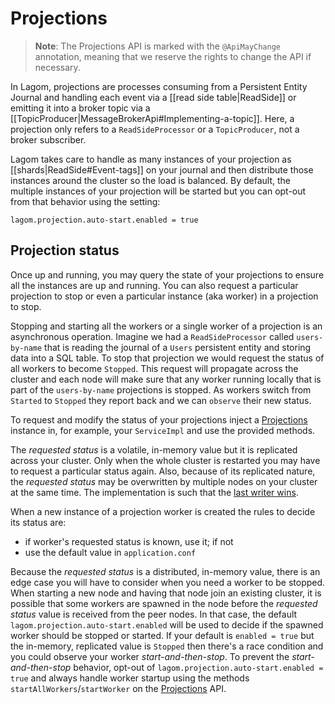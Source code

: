 # Projections

> **Note**: The Projections API is marked with the `@ApiMayChange` annotation, meaning that we reserve the rights to change the API if necessary.

In Lagom, projections are processes consuming from a Persistent Entity Journal and handling each event via a [[read side table|ReadSide]] or emitting it into a broker topic via a [[TopicProducer|MessageBrokerApi#Implementing-a-topic]]. Here, a projection only refers to a `ReadSideProcessor` or a `TopicProducer`, not a broker subscriber.

Lagom takes care to handle as many instances of your projection as [[shards|ReadSide#Event-tags]] on your journal and then distribute those instances around the cluster so the load is balanced. By default, the multiple instances of your projection will be started but you can opt-out from that behavior using the setting:

```hocon
lagom.projection.auto-start.enabled = true
```

## Projection status

Once up and running, you may query the state of your projections to ensure all the instances are up and running. You can also request a particular projection to stop or even a particular instance (aka worker) in a projection to stop.

Stopping and starting all the workers or a single worker of a projection is an asynchronous operation. Imagine we had a `ReadSideProcessor` called  `users-by-name` that is reading the journal of a `Users` persistent entity and storing data into a SQL table. To stop that projection we would request the status of all workers to become `Stopped`. This request will propagate across the cluster and each node will make sure that any worker running locally that is part of the `users-by-name` projections is stopped. As workers switch from `Started` to `Stopped` they report back and we can `observe` their new status.

To request and modify the status of your projections inject a [Projections](api/index.html?com/lightbend/lagom/javadsl/projection/Projections.html) instance in, for example, your `ServiceImpl` and use the provided methods.

The _requested status_ is a volatile, in-memory value but it is replicated across your cluster. Only when the whole cluster is restarted you may have to request a particular status again. Also, because of its replicated nature, the _requested status_ may be overwritten by multiple nodes on your cluster at the same time. The implementation is such that the [last writer wins](https://doc.akka.io/docs/akka/current/distributed-data.html#data-types).

When a new instance of a projection worker is created the rules to decide its status are:

* if worker's requested status is known, use it; if not
* use the default value in `application.conf`

Because the _requested status_ is a distributed, in-memory value, there is an edge case you will have to consider when you need a worker to be stopped. When starting a new node and having that node join an existing cluster, it is possible that some workers are spawned in the node before the _requested status_ value is received from the peer nodes. In that case, the default `lagom.projection.auto-start.enabled` will be used to decide if the spawned worker should be stopped or started. If your default is `enabled = true` but the in-memory, replicated value is `Stopped` then there's a race condition and you could observe your worker _start-and-then-stop_. To prevent the  _start-and-then-stop_ behavior, opt-out of `lagom.projection.auto-start.enabled = true` and always handle worker startup using the methods `startAllWorkers`/`startWorker` on the [Projections](api/index.html?com/lightbend/lagom/javadsl/projection/Projections.html) API.
